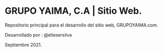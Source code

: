 # GRUPO YAIMA, C.A | Sitio Web.

Repositorio principal para el desarrollo del sitio web, GRUPOYAIMA.com.


Desarrollado por : @eliesersilva

Septiembre 2021.